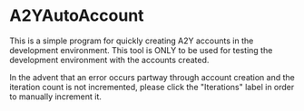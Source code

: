 # A2YAutoAccount

This is a simple program for quickly creating A2Y accounts in the development environment. This tool is ONLY to be used for testing the development environment with the accounts created.

In the advent that an error occurs partway through account creation and the iteration count is not incremented, please click the "Iterations" label in order to manually increment it.
